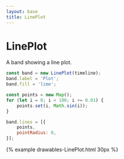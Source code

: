 ```yaml
---
layout: base
title: LinePlot
---
```


# LinePlot

A band showing a line plot.

```javascript
const band = new LinePlot(timeline);
band.label = 'Plot';
band.fill = 'lime';

const points = new Map();
for (let i = 0; i < 100; i += 0.01) {
    points.set(i, Math.sin(i));
}

band.lines = [{
    points,
    pointRadius: 0,
}];
```
{% example drawables-LinePlot.html 30px %}
